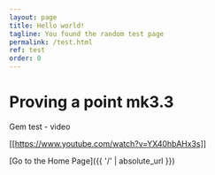 ```yaml
---
layout: page
title: Hello world!
tagline: You found the random test page
permalink: /test.html
ref: test
order: 0
---
```


# Proving a point mk3.3

Gem test - video

[[https://www.youtube.com/watch?v=YX40hbAHx3s]]

[Go to the Home Page]({{ '/' | absolute_url }})
